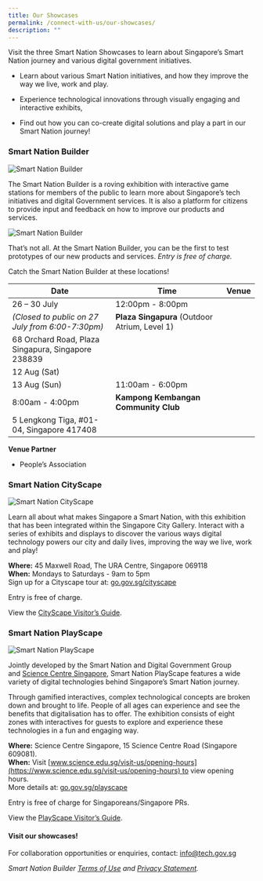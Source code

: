 ```yaml
---
title: Our Showcases
permalink: /connect-with-us/our-showcases/
description: ""
---
```

Visit the three Smart Nation Showcases to learn about Singapore’s Smart Nation journey and various digital government initiatives.

*   Learn about various Smart Nation initiatives, and how they improve the way we live, work and play.
    
*   Experience technological innovations through visually engaging and interactive exhibits,
    
*   Find out how you can co-create digital solutions and play a part in our Smart Nation journey!
    

### **Smart Nation Builder**

![Smart Nation Builder](https://d33wubrfki0l68.cloudfront.net/f1d41e172efcb10ddd480dcbc91e5e0dad0df4b6/29900/images/programmes/products-and-services/snb_logo_colouredv2.png)

The Smart Nation Builder is a roving exhibition with interactive game stations for members of the public to learn more about Singapore’s tech initiatives and digital Government services. It is also a platform for citizens to provide input and feedback on how to improve our products and services.

![Smart Nation Builder](https://d33wubrfki0l68.cloudfront.net/210f46a6147547d4c7a2d6573da10ca99ab94934/df773/images/programmes/products-and-services/snb-infographic.jpg)

That’s not all. At the Smart Nation Builder, you can be the first to test prototypes of our new products and services. _Entry is free of charge._

Catch the Smart Nation Builder at these locations!

| Date | Time | Venue |
| --- | --- | --- |
| 26 – 30 July | 12:00pm - 8:00pm  
_(Closed to public on 27 July from 6:00-7:30pm)_ | **Plaza Singapura** (Outdoor Atrium, Level 1)  
68 Orchard Road, Plaza Singapura, Singapore 238839 |
| 12 Aug (Sat)  
13 Aug (Sun) | 11:00am - 6:00pm  
8:00am - 4:00pm | **Kampong Kembangan Community Club**  
5 Lengkong Tiga, #01-04, Singapore 417408 |

**Venue Partner**

*   People’s Association

### **Smart Nation CityScape**

![Smart Nation CityScape](https://d33wubrfki0l68.cloudfront.net/24747e8618f19b3f264aede9b6fdd9e4b6418a8e/3fb71/images/programmes/products-and-services/cityscape1.jpg)

Learn all about what makes Singapore a Smart Nation, with this exhibition that has been integrated within the Singapore City Gallery. Interact with a series of exhibits and displays to discover the various ways digital technology powers our city and daily lives, improving the way we live, work and play!

**Where:** 45 Maxwell Road, The URA Centre, Singapore 069118  
**When:** Mondays to Saturdays - 9am to 5pm  
Sign up for a Cityscape tour at: [go.gov.sg/cityscape](https://go.gov.sg/cityscape)

Entry is free of charge.

View the [CityScape Visitor’s Guide](https://www.tech.gov.sg/files/products-and-services/smart_nation_cityscape_visitor_guide.pdf).

### **Smart Nation PlayScape**

![Smart Nation PlayScape](https://d33wubrfki0l68.cloudfront.net/a957940a2431536d17466de08b72aa41c368db63/0c4b1/images/programmes/products-and-services/playscape.png)

Jointly developed by the Smart Nation and Digital Government Group and [Science Centre Singapore](https://www.science.edu.sg/), Smart Nation PlayScape features a wide variety of digital technologies behind Singapore’s Smart Nation journey.

Through gamified interactives, complex technological concepts are broken down and brought to life. People of all ages can experience and see the benefits that digitalisation has to offer. The exhibition consists of eight zones with interactives for guests to explore and experience these technologies in a fun and engaging way.

**Where:** Science Centre Singapore, 15 Science Centre Road (Singapore 609081).  
**When:** Visit [www.science.edu.sg/visit-us/opening-hours](https://www.science.edu.sg/visit-us/opening-hours) to view opening hours.  
More details at: [go.gov.sg/playscape](https://go.gov.sg/playscape)

Entry is free of charge for Singaporeans/Singapore PRs.

View the [PlayScape Visitor’s Guide](https://www.tech.gov.sg/files/products-and-services/playscape_visitor_guide.pdf).

#### Visit our showcases!

For collaboration opportunities or enquiries, contact: [info@tech.gov.sg](https://www.tech.gov.sg/products-and-services/smart-nation-showcases/info@tech.gov.sg)

_Smart Nation Builder [Terms of Use](https://www.tech.gov.sg/smart-nation-builder/snb-terms-of-use/) and [Privacy Statement](https://www.tech.gov.sg/smart-nation-builder/snb-privacy-statement/)._